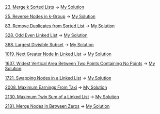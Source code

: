 [23. Merge k Sorted Lists](https://leetcode.com/problems/merge-k-sorted-lists/) -> [My Solution](https://github.com/pvtrov/Algorithms-and-Data-Structures/blob/master/excercies%20from%20LeetCode/solutions/00023%20%5Bhard%5D%20Merge%20k%20Sorted%20Lists.py)

[25. Reverse Nodes in k-Group](https://leetcode.com/problems/reverse-nodes-in-k-group/) -> [My Solution](https://github.com/pvtrov/Algorithms-and-Data-Structures/blob/master/excercies%20from%20LeetCode/solutions/00025%20%5Bhard%5D%20Reverse%20Nodes%20in%20k-Group.py)

[83. Remove Duplicates from Sorted List](https://leetcode.com/problems/remove-duplicates-from-sorted-list/) -> [My Solution](https://github.com/pvtrov/Algorithms-and-Data-Structures/blob/master/excercies%20from%20LeetCode/solutions/00083%20%5Beasy%5D%20Remove%20Duplicates%20from%20Sorted%20List.py)

[328. Odd Even Linked List](https://leetcode.com/problems/odd-even-linked-list/) -> [My Solution](https://github.com/pvtrov/Algorithms-and-Data-Structures/blob/master/excercies%20from%20LeetCode/solutions/00328%20%5Bmedium%5D%20Odd%20Even%20Linked%20List.py)

[368. Largest Divisible Subset](https://leetcode.com/problems/largest-divisible-subset/) -> [My Solution](https://github.com/pvtrov/Algorithms-and-Data-Structures/blob/master/excercies%20from%20LeetCode/solutions/00368%20%5Bmedium%5D%20Largest%20Divisible%20Subset.py)

[1019. Next Greater Node In Linked List](https://leetcode.com/problems/next-greater-node-in-linked-list/) -> [My Solution](https://github.com/pvtrov/Algorithms-and-Data-Structures/blob/master/excercies%20from%20LeetCode/solutions/01019%20%5Bmedium%5D%20Next%20Greater%20Node%20In%20Linked%20List.py)

[1637. Widest Vertical Area Between Two Points Containing No Points](https://leetcode.com/problems/widest-vertical-area-between-two-points-containing-no-points/) -> [My Solution](https://github.com/pvtrov/Algorithms-and-Data-Structures/blob/master/excercies%20from%20LeetCode/solutions/01637%20%5Bmedium%5D%20Widest%20Vertical%20Area%20Between%20Two%20Points%20Containing%20No%20Points.py)

[1721. Swapping Nodes in a Linked List](https://leetcode.com/problems/swapping-nodes-in-a-linked-list/) -> [My Solution](https://github.com/pvtrov/Algorithms-and-Data-Structures/blob/master/excercies%20from%20LeetCode/solutions/01721%20%5Bmedium%5D%20Swapping%20Nodes%20in%20a%20Linked%20List.py)

[2008. Maximum Earnings From Taxi](https://leetcode.com/problems/maximum-earnings-from-taxi/) -> [My Solution](https://github.com/pvtrov/Algorithms-and-Data-Structures/blob/master/excercies%20from%20LeetCode/solutions/02008%20%5Bmedium%5D%20Maximum%20Earnings%20Frim%20Taxi.py)

[2130. Maximum Twin Sum of a Linked List](https://leetcode.com/problems/maximum-twin-sum-of-a-linked-list/) -> [My Solution](https://github.com/pvtrov/Algorithms-and-Data-Structures/blob/master/excercies%20from%20LeetCode/solutions/02130%20%5Bmedium%5D%20Maximum%20Twin%20Sum%20of%20a%20Linked%20List.py)

[2181. Merge Nodes in Between Zeros](https://leetcode.com/problems/merge-nodes-in-between-zeros/) -> [My Solution](https://github.com/pvtrov/Algorithms-and-Data-Structures/blob/master/excercies%20from%20LeetCode/solutions/02181%20%5Bmedium%5D%20Merge%20Nodes%20in%20Between%20Zeroes.py)

